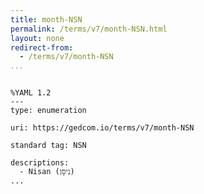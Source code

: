 ```yaml
---
title: month-NSN
permalink: /terms/v7/month-NSN.html
layout: none
redirect-from:
  - /terms/v7/month-NSN
...
```


```

%YAML 1.2
---
type: enumeration

uri: https://gedcom.io/terms/v7/month-NSN

standard tag: NSN

descriptions:
  - Nisan (נִיסָן)
...

```
